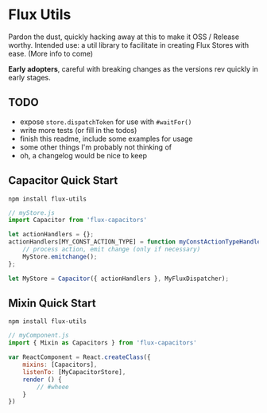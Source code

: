 # Flux Utils

Pardon the dust, quickly hacking away at this to make it OSS / Release worthy. Intended use: a util library to facilitate in creating Flux Stores with ease. (More info to come)

**Early adopters**, careful with breaking changes as the versions rev quickly in early stages.


## TODO
- expose `store.dispatchToken` for use with `#waitFor()`
- write more tests (or fill in the todos)
- finish this readme, include some examples for usage
- some other things I'm probably not thinking of
- oh, a changelog would be nice to keep


## Capacitor Quick Start

`npm install flux-utils`

```js
// myStore.js
import Capacitor from 'flux-capacitors'

let actionHandlers = {};
actionHandlers[MY_CONST_ACTION_TYPE] = function myConstActionTypeHandler (action) {
    // process action, emit change (only if necessary)
    MyStore.emitchange();
};

let MyStore = Capacitor({ actionHandlers }, MyFluxDispatcher);
```

## Mixin Quick Start

`npm install flux-utils`

```js
// myComponent.js
import { Mixin as Capacitors } from 'flux-capacitors'

var ReactComponent = React.createClass({
    mixins: [Capacitors],
    listenTo: [MyCapacitorStore],
    render () {
        // #wheee
    }
})
```

